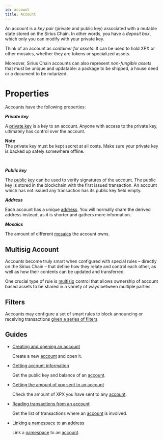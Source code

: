 ```yaml
---
id: account
title: Account
---
```


An account is a *key pair* (private and public key) associated with a mutable state stored on the Sirius Chain. In other words, you have a *deposit box*, which only you can modify with your private key.

Think of an account as *container for assets*. It can be used to hold XPX or other mosaics, whether they are tokens or specialized assets.

Moreover, Sirius Chain accounts can also represent *non-fungible assets* that must be unique and updatable: a package to be shipped, a house deed or a document to be notarized.

# Properties

Accounts have the following properties:

***Private key***

A [private key](../protocol/cryptography.md#key-pair) is a key to an account. Anyone with access to the private key, ultimately has control over the account. 

<div class="info">

**Note** <br>
    The private key must be kept secret at all costs. Make sure your private key is backed up safely somewhere offline.
</div><br>

***Public key***

The [public key](../protocol/cryptography.md#key-pair) can be used to verify signatures of the account. The public key is stored in the blockchain with the first issued transaction. An account which has not issued any transaction has its public key field empty.

***Address***

Each account has a unique [address](../protocol/cryptography.md#address). You will normally share the derived address instead, as it is shorter and gathers more information.

***Mosaics***

The amount of different [mosaics](./mosaic.md) the account owns.

## Multisig Account

Accounts become truly smart when configured with special rules – directly on the Sirius Chain – that define how they relate and control each other, as well as how their contents can be updated and transferred.

One crucial type of rule is [multisig](./multisig-account.md) control that allows ownership of account based assets to be shared in a variety of ways between multiple parties.

## Filters

Accounts may configure a set of smart rules to block announcing or receiving transactions [given a series of filters](./account-restriction.md).

## Guides

- [Creating and opening an account](../guides/account/creating-and-opening-an-account.md)

    Create a new [account](./account.md) and open it.

- [Getting account information](../guides/account/getting-account-information.md)

    Get the public key and balance of an [account](./account.md).

- [Getting the amount of xpx sent to an account](../guides/account/getting-the-amount-of-xpx-sent-to-an-account.md)

    Check the amount of XPX you have sent to any [account](./account.md).

- [Reading transactions from an account](../guides/account/reading-transactions-from-an-account.md)

    Get the list of transactions where an [account](./account.md) is involved.

- [Linking a namespace to an address](../guides/namespace/linking-a-namespace-to-account.md)

    Link a [namespace](./namespace.md) to an [account](./account.md).

